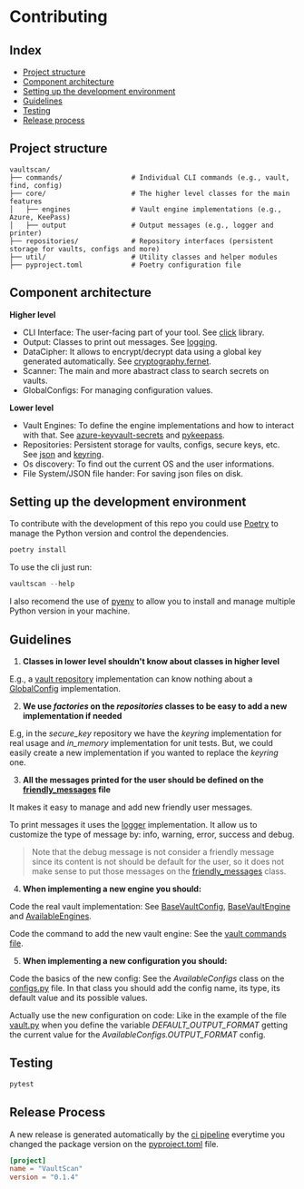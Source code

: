 # Contributing

## Index
- [Project structure](#project-structure)
- [Component architecture](#component-architecture)
- [Setting up the development environment](#setting-up-the-development-environment)
- [Guidelines](#guidelines)
- [Testing](#testing)
- [Release process](#release-process)

## Project structure

```
vaultscan/
├── commands/                 # Individual CLI commands (e.g., vault, find, config)
├── core/                     # The higher level classes for the main features
│   ├── engines               # Vault engine implementations (e.g., Azure, KeePass)
│   ├── output                # Output messages (e.g., logger and printer)
├── repositories/             # Repository interfaces (persistent storage for vaults, configs and more)
├── util/                     # Utility classes and helper modules
├── pyproject.toml            # Poetry configuration file
```

## Component architecture
**Higher level**
- CLI Interface: The user-facing part of your tool. See [click](https://click.palletsprojects.com/en/stable/) library.
- Output: Classes to print out messages. See [logging](https://docs.python.org/3/library/logging.html).
- DataCipher: It allows to encrypt/decrypt data using a global key generated automatically. See [cryptography.fernet](https://cryptography.io/en/latest/fernet/).
- Scanner: The main and more abastract class to search secrets on vaults.
- GlobalConfigs: For managing configuration values.

**Lower level**
- Vault Engines: To define the engine implementations and how to interact with that. See [azure-keyvault-secrets](https://pypi.org/project/azure-keyvault-secrets/) and [pykeepass](https://pypi.org/project/pykeepass/).
- Repositories: Persistent storage for vaults, configs, secure keys, etc. See [json](https://docs.python.org/3/library/json.html) and [keyring](https://pypi.org/project/keyring/).
- Os discovery: To find out the current OS and the user informations.
- File System/JSON file hander: For saving json files on disk.

## Setting up the development environment

To contribute with the development of this repo you could use [Poetry](https://python-poetry.org/) to manage the Python version and control the dependencies.

```ps1
poetry install
```

To use the cli just run:

```ps1
vaultscan --help
```

I also recomend the use of [pyenv](https://github.com/pyenv-win/pyenv-win) to allow you to install and manage multiple Python version in your machine.


## Guidelines

1. **Classes in lower level shouldn't know about classes in higher level**

E.g., a [vault repository](./vaultscan/repositories/vault/base.py) implementation can know nothing about a [GlobalConfig](./vaultscan/core/configs.py) implementation.

2. **We use *factories* on the *repositories* classes to be easy to add a new implementation if needed**

E.g, in the _secure_key_ repository we have the _keyring_ implementation for real usage and _in_memory_ implementation for unit tests. But, we could easily create a new implementation if you wanted to replace the _keyring_ one.

3. **All the messages printed for the user should be defined on the [friendly_messages](./vaultscan/core/friendly_messages.py) file**

It makes it easy to manage and add new friendly user messages.

To print messages it uses the [logger](./vaultscan/core/output/logger.py) implementation. It allow us to customize the type of message by: info, warning, error, success and debug.

> Note that the debug message is not consider a friendly message since its content is not should be default for the user, so it does not make sense to put those messages on the [friendly_messages](./vaultscan/core/friendly_messages.py) class.

4. **When implementing a new engine you should:**

Code the real vault implementation: See [BaseVaultConfig](./vaultscan/repositories/vault/base.py), [BaseVaultEngine](./vaultscan/core/engines/base.py) and [AvailableEngines](./vaultscan/core/engines/engines.py).

Code the command to add the new vault engine: See the [vault commands file](./vaultscan/commands/vault.py).

5. **When implementing a new configuration you should:**

Code the basics of the new config: See the *AvailableConfigs* class on the [configs.py](./vaultscan/core/configs.py) file. In that class you should add the config name, its type, its default value and its possible values.

Actually use the new configuration on code: Like in the example of the file [vault.py](./vaultscan/commands/vault.py) when you define the variable *DEFAULT_OUTPUT_FORMAT* getting the current value for the *AvailableConfigs.OUTPUT_FORMAT* config.

## Testing 

```ps1
pytest
```

## Release Process

A new release is generated automatically by the [ci pipeline](.github/workflows/ci.yml) everytime you changed the package version on the [pyproject.toml](./pyproject.toml) file.

```toml
[project]
name = "VaultScan"
version = "0.1.4"
```
